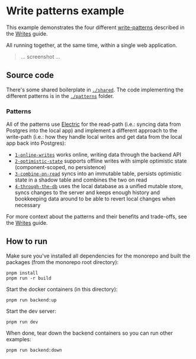 # Write patterns example

This example demonstrates the four different [write-patterns](https://electric-sql.com/docs/guides/writes#patterns) described in the [Writes](https://electric-sql.com/docs/guides/writes#patterns) guide.

All running together, at the same time, within a single web application.

> ... screenshot ...

<!--
You can see the example deployed and running online at:
https://write-patterns.examples.electric-sql.com
-->

## Source code

There's some shared boilerplate in [`./shared`](./shared). The code implementing the different patterns is in the [`./patterns`](./patterns) folder.

### Patterns

All of the patterns use [Electric](https://electric-sql.com/product/sync) for the read-path (i.e.: syncing data from Postgres into the local app) and implement a different approach to the write-path (i.e.: how they handle local writes and get data from the local app back into Postgres):

- [`1-online-writes`](./patterns/1-online-writes) works online, writing data through the backend API
- [`2-optimistic-state`](./patterns/2-optimistic-state) supports offline writes with simple optimistic state (component-scoped, no persistence)
- [`3-combine-on-read`](./patterns/3-combine-on-read) syncs into an immutable table, persists optimistic state in a shadow table and combines the two on read
- [`4-through-the-db`](./patterns/4-through-the-db) uses the local database as a unified mutable store, syncs changes to the server and keeps enough history and bookkeeping data around to be able to revert local changes when necessary

For more context about the patterns and their benefits and trade-offs, see the [Writes](https://electric-sql.com/docs/guides/writes#patterns) guide.

## How to run

Make sure you've installed all dependencies for the monorepo and built the packages (from the monorepo root directory):

```shell
pnpm install
pnpm run -r build
```

Start the docker containers (in this directory):

```shell]
pnpm run backend:up
```

Start the dev server:

```shell
pnpm run dev
```

When done, tear down the backend containers so you can run other examples:

```shell
pnpm run backend:down
```
